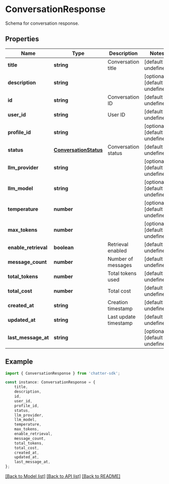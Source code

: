 # ConversationResponse

Schema for conversation response.

## Properties

Name | Type | Description | Notes
------------ | ------------- | ------------- | -------------
**title** | **string** | Conversation title | [default to undefined]
**description** | **string** |  | [optional] [default to undefined]
**id** | **string** | Conversation ID | [default to undefined]
**user_id** | **string** | User ID | [default to undefined]
**profile_id** | **string** |  | [optional] [default to undefined]
**status** | [**ConversationStatus**](ConversationStatus.md) | Conversation status | [default to undefined]
**llm_provider** | **string** |  | [optional] [default to undefined]
**llm_model** | **string** |  | [optional] [default to undefined]
**temperature** | **number** |  | [optional] [default to undefined]
**max_tokens** | **number** |  | [optional] [default to undefined]
**enable_retrieval** | **boolean** | Retrieval enabled | [default to undefined]
**message_count** | **number** | Number of messages | [default to undefined]
**total_tokens** | **number** | Total tokens used | [default to undefined]
**total_cost** | **number** | Total cost | [default to undefined]
**created_at** | **string** | Creation timestamp | [default to undefined]
**updated_at** | **string** | Last update timestamp | [default to undefined]
**last_message_at** | **string** |  | [optional] [default to undefined]

## Example

```typescript
import { ConversationResponse } from 'chatter-sdk';

const instance: ConversationResponse = {
    title,
    description,
    id,
    user_id,
    profile_id,
    status,
    llm_provider,
    llm_model,
    temperature,
    max_tokens,
    enable_retrieval,
    message_count,
    total_tokens,
    total_cost,
    created_at,
    updated_at,
    last_message_at,
};
```

[[Back to Model list]](../README.md#documentation-for-models) [[Back to API list]](../README.md#documentation-for-api-endpoints) [[Back to README]](../README.md)
